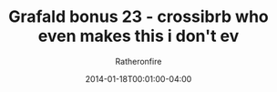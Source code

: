 ---
title: "Grafald bonus 23 - crossibrb who even makes this i don't ev"
type: "image"
date: 2014-01-18T00:01:00-04:00
draft: false
categories: ["Grafald"]
image_path: "../img/2014/bonus_23.png"
alt_text: ""
author: "Ratheronfire"
---